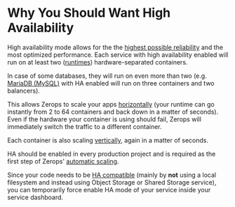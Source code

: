 # Why You Should Want High Availability

High availability mode allows for the the [highest possible reliability](/documentation/ha/zerops-enterprise-grade-reliability.html) and the most optimized performance. Each service with high availability enabled will run on at least two ([runtimes](/documentation/services/runtimes.html#node-js)) hardware-separated containers.

In case of some databases, they will run on even more than two (e.g. [MariaDB (MySQL)](/documentation/services/databases/mariadb.html) with HA enabled will run on three containers and two balancers).

This allows Zerops to scale your apps [horizontally](/documentation/automatic-scaling/how-automatic-scaling-works.html#horizontal-scaling) (your runtime can go instantly from 2 to 64 containers and back down in a matter of seconds). Even if the hardware your container is using should fail, Zerops will immediately switch the traffic to a different container.

Each container is also scaling [vertically](/documentation/automatic-scaling/how-automatic-scaling-works.html#vertical-scaling), again in a matter of seconds.

HA should be enabled in every production project and is required as the first step of Zerops' [automatic scaling](/documentation/automatic-scaling/how-automatic-scaling-works.html).

Since your code needs to be [HA compatible](/documentation/ha/how-to-make-my-code-ha-enabled.html) (mainly by **not** using a local filesystem and instead using Object Storage or Shared Storage service), you can temporarily force enable HA mode of your service inside your service dashboard.

